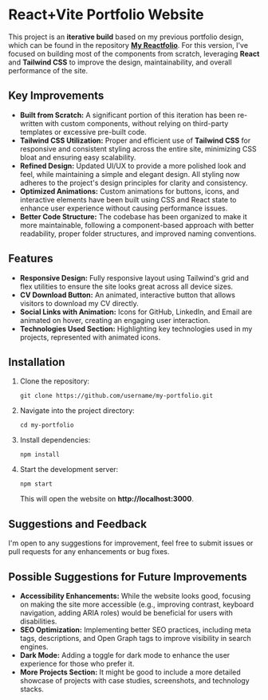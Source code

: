 
<h1>React+Vite Portfolio Website</h1>

<p>
  This project is an <strong>iterative build</strong> based on my previous portfolio design, which can be found in the repository <a href="https://github.com/Amoghavarsha-Rao/my-reactfolio"><strong>My Reactfolio</strong></a>. For this version, I've focused on building most of the components from scratch, leveraging <strong>React</strong> and <strong>Tailwind CSS</strong> to improve the design, maintainability, and overall performance of the site.
</p>

<h2>Key Improvements</h2>
<ul>
  <li><strong>Built from Scratch:</strong> A significant portion of this iteration has been re-written with custom components, without relying on third-party templates or excessive pre-built code.</li>
  <li><strong>Tailwind CSS Utilization:</strong> Proper and efficient use of <strong>Tailwind CSS</strong> for responsive and consistent styling across the entire site, minimizing CSS bloat and ensuring easy scalability.</li>
  <li><strong>Refined Design:</strong> Updated UI/UX to provide a more polished look and feel, while maintaining a simple and elegant design. All styling now adheres to the project's design principles for clarity and consistency.</li>
  <li><strong>Optimized Animations:</strong> Custom animations for buttons, icons, and interactive elements have been built using CSS and React state to enhance user experience without causing performance issues.</li>
  <li><strong>Better Code Structure:</strong> The codebase has been organized to make it more maintainable, following a component-based approach with better readability, proper folder structures, and improved naming conventions.</li>
</ul>

<h2>Features</h2>
<ul>
  <li><strong>Responsive Design:</strong> Fully responsive layout using Tailwind's grid and flex utilities to ensure the site looks great across all device sizes.</li>
  <li><strong>CV Download Button:</strong> An animated, interactive button that allows visitors to download my CV directly.</li>
  <li><strong>Social Links with Animation:</strong> Icons for GitHub, LinkedIn, and Email are animated on hover, creating an engaging user interaction.</li>
  <li><strong>Technologies Used Section:</strong> Highlighting key technologies used in my projects, represented with animated icons.</li>
</ul>

<h2>Installation</h2>
<ol>
  <li>Clone the repository:
    <pre><code>git clone https://github.com/username/my-portfolio.git</code></pre>
  </li>
  <li>Navigate into the project directory:
    <pre><code>cd my-portfolio</code></pre>
  </li>
  <li>Install dependencies:
    <pre><code>npm install</code></pre>
  </li>
  <li>Start the development server:
    <pre><code>npm start</code></pre>
    This will open the website on <strong>http://localhost:3000</strong>.
  </li>
</ol>

<h2>Suggestions and Feedback</h2>
<p>
  I'm open to any suggestions for improvement, feel free to submit issues or pull requests for any enhancements or bug fixes.
</p>

<h2>Possible Suggestions for Future Improvements</h2>
<ul>
  <li><strong>Accessibility Enhancements:</strong> While the website looks good, focusing on making the site more accessible (e.g., improving contrast, keyboard navigation, adding ARIA roles) would be beneficial for users with disabilities.</li>
  <li><strong>SEO Optimization:</strong> Implementing better SEO practices, including meta tags, descriptions, and Open Graph tags to improve visibility in search engines.</li>
  <li><strong>Dark Mode:</strong> Adding a toggle for dark mode to enhance the user experience for those who prefer it.</li>
  <li><strong>More Projects Section:</strong> It might be good to include a more detailed showcase of projects with case studies, screenshots, and technology stacks.</li>
</ul>
